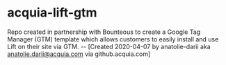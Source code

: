 # acquia-lift-gtm
Repo created in partnership with Bounteous to create a Google Tag Manager (GTM) template which allows customers to easily install and use Lift on their site via GTM. -- [Created 2020-04-07 by anatolie-darii aka anatolie.darii@acquia.com via github.acquia.com]
